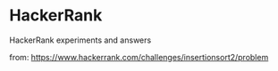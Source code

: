 # HackerRank
HackerRank experiments and answers

from: https://www.hackerrank.com/challenges/insertionsort2/problem

